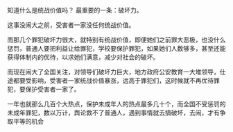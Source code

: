 



知道什么是统战价值吗？ 最重要的一条：破坏力。

这事没闹大之前，受害者一家没任何统战价值。

而那几个罪犯破坏力很大，就特别有统战价值，即便她们之前罪大恶极，也没什么惩罚，普通人要把利益让给罪犯，学校要保护罪犯，如果她们人数够多，甚至还能获得体制内的优待，以求她们满意，减少对社会的破坏。

  


而现在闹大了全国关注，对领导们破坏力巨大，地方政府公安教育一大堆领导，仕途都要受影响，受害者一家统战价值暴涨，远高于罪犯们，这时候就不再优待罪犯，要保护受害者一家了。

  


一年也就那么几百个大热点，保护未成年人的热点最多几十个，而全国不受惩罚的未成年罪犯，数以万计，舆论救不了普通人，遇到事情就去搞破坏，去闹，才有争取平等的机会






